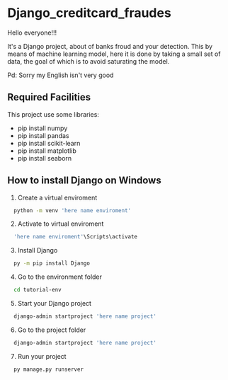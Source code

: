 
# Django_creditcard_fraudes

Hello everyone!!!

It's a Django project, about of banks froud and your detection. This by means of machine learning model, here it is done by taking a small set of data, the goal of which is to avoid saturating the model.

Pd: Sorry my English isn't very good



## Required Facilities

This project use some libraries:

- pip install numpy
- pip install pandas
- pip install scikit-learn
- pip install matplotlib
- pip install seaborn


## How to install Django on Windows

1. Create a virtual enviroment

```bash
  python -m venv 'here name enviroment'

```
2. Activate to virtual enviroment
```bash
  'here name enviroment'\Scripts\activate

```
3. Install Django
```bash
  py -m pip install Django

```
4. Go to the environment folder
```bash
  cd tutorial-env
```
5. Start your Django project
```bash
  django-admin startproject 'here name project'
```
6. Go to the project folder
```bash
  django-admin startproject 'here name project'
```
7. Run your project
```bash
  py manage.py runserver
```
